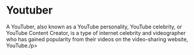 
<html>

<h1>Youtuber</h1>
<p>A YouTuber, also known as a YouTube personality, YouTube celebrity, or YouTube Content Creator, is a type of internet celebrity and videographer who has gained popularity from their videos on the video-sharing website, YouTube./p>

